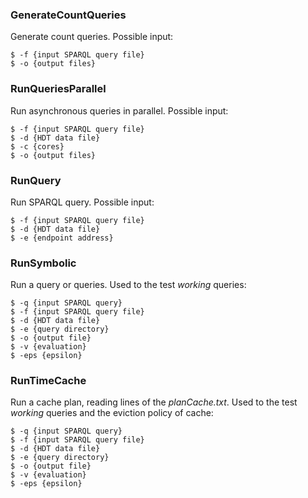 ### GenerateCountQueries

Generate count queries. Possible input:

```
$ -f {input SPARQL query file}
$ -o {output files}
```

### RunQueriesParallel

Run asynchronous queries in parallel. Possible input:

```
$ -f {input SPARQL query file}
$ -d {HDT data file}
$ -c {cores}
$ -o {output files}
```

### RunQuery

Run SPARQL query. Possible input:

```
$ -f {input SPARQL query file}
$ -d {HDT data file}
$ -e {endpoint address}
```

### RunSymbolic

Run a query or queries. Used to the test _working_ queries:

```
$ -q {input SPARQL query}
$ -f {input SPARQL query file}
$ -d {HDT data file}
$ -e {query directory}
$ -o {output file}
$ -v {evaluation}
$ -eps {epsilon}
```

### RunTimeCache

Run a cache plan, reading lines of the _planCache.txt_. Used to the test _working_ queries and the eviction policy of cache:

```
$ -q {input SPARQL query}
$ -f {input SPARQL query file}
$ -d {HDT data file}
$ -e {query directory}
$ -o {output file}
$ -v {evaluation}
$ -eps {epsilon}
```